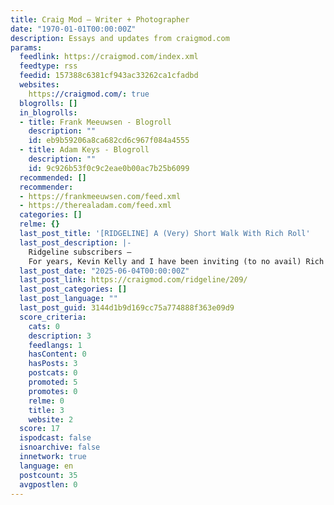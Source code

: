 ```yaml
---
title: Craig Mod — Writer + Photographer
date: "1970-01-01T00:00:00Z"
description: Essays and updates from craigmod.com
params:
  feedlink: https://craigmod.com/index.xml
  feedtype: rss
  feedid: 157388c6381cf943ac33262ca1cfadbd
  websites:
    https://craigmod.com/: true
  blogrolls: []
  in_blogrolls:
  - title: Frank Meeuwsen - Blogroll
    description: ""
    id: eb9b59206a8ca682cd6c967f084a4555
  - title: Adam Keys - Blogroll
    description: ""
    id: 9c926b53f0c9c2eae0b00ac7b25b6099
  recommended: []
  recommender:
  - https://frankmeeuwsen.com/feed.xml
  - https://therealadam.com/feed.xml
  categories: []
  relme: {}
  last_post_title: '[RIDGELINE] A (Very) Short Walk With Rich Roll'
  last_post_description: |-
    Ridgeline subscribers —
    For years, Kevin Kelly and I have been inviting (to no avail) Rich Roll on Walk and Talks. So it was with great delight that about a month ago, I (Craig Mod, author of this
  last_post_date: "2025-06-04T00:00:00Z"
  last_post_link: https://craigmod.com/ridgeline/209/
  last_post_categories: []
  last_post_language: ""
  last_post_guid: 3144d1b9d169cc75a774888f363e09d9
  score_criteria:
    cats: 0
    description: 3
    feedlangs: 1
    hasContent: 0
    hasPosts: 3
    postcats: 0
    promoted: 5
    promotes: 0
    relme: 0
    title: 3
    website: 2
  score: 17
  ispodcast: false
  isnoarchive: false
  innetwork: true
  language: en
  postcount: 35
  avgpostlen: 0
---
```

